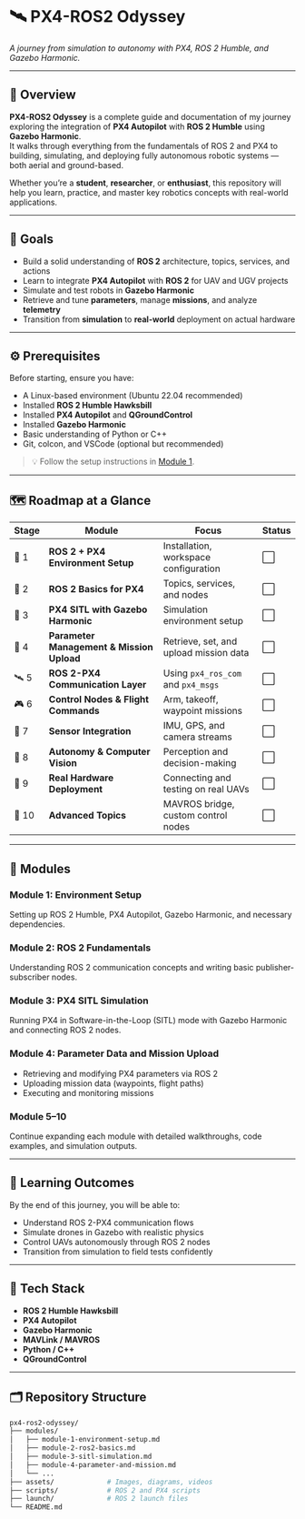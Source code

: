 # 🛰️ PX4-ROS2 Odyssey  
*A journey from simulation to autonomy with PX4, ROS 2 Humble, and Gazebo Harmonic.*

---

## 📖 Overview  
**PX4-ROS2 Odyssey** is a complete guide and documentation of my journey exploring the integration of **PX4 Autopilot** with **ROS 2 Humble** using **Gazebo Harmonic**.  
It walks through everything from the fundamentals of ROS 2 and PX4 to building, simulating, and deploying fully autonomous robotic systems — both aerial and ground-based.  

Whether you’re a **student**, **researcher**, or **enthusiast**, this repository will help you learn, practice, and master key robotics concepts with real-world applications.

---

## 🎯 Goals  
- Build a solid understanding of **ROS 2** architecture, topics, services, and actions  
- Learn to integrate **PX4 Autopilot** with **ROS 2** for UAV and UGV projects  
- Simulate and test robots in **Gazebo Harmonic**  
- Retrieve and tune **parameters**, manage **missions**, and analyze **telemetry**  
- Transition from **simulation** to **real-world** deployment on actual hardware  

---

## ⚙️ Prerequisites  
Before starting, ensure you have:  
- A Linux-based environment (Ubuntu 22.04 recommended)  
- Installed **ROS 2 Humble Hawksbill**  
- Installed **PX4 Autopilot** and **QGroundControl**  
- Installed **Gazebo Harmonic**  
- Basic understanding of Python or C++  
- Git, colcon, and VSCode (optional but recommended)

> 💡 Follow the setup instructions in [Module 1](modules/module-1-environment-setup.md).

---

## 🗺️ Roadmap at a Glance  

| Stage | Module | Focus | Status |
|--------|---------|--------|--------|
| 🧩 1 | **ROS 2 + PX4 Environment Setup** | Installation, workspace configuration | ⬜ |
| 🔌 2 | **ROS 2 Basics for PX4** | Topics, services, and nodes | ⬜ |
| 🚁 3 | **PX4 SITL with Gazebo Harmonic** | Simulation environment setup | ⬜ |
| 🧠 4 | **Parameter Management & Mission Upload** | Retrieve, set, and upload mission data | ⬜ |
| 🛰️ 5 | **ROS 2-PX4 Communication Layer** | Using `px4_ros_com` and `px4_msgs` | ⬜ |
| 🎮 6 | **Control Nodes & Flight Commands** | Arm, takeoff, waypoint missions | ⬜ |
| 📡 7 | **Sensor Integration** | IMU, GPS, and camera streams | ⬜ |
| 🧭 8 | **Autonomy & Computer Vision** | Perception and decision-making | ⬜ |
| 🧰 9 | **Real Hardware Deployment** | Connecting and testing on real UAVs | ⬜ |
| 🧾 10 | **Advanced Topics** | MAVROS bridge, custom control nodes | ⬜ |

---

## 🧩 Modules  

### **Module 1: Environment Setup**  
Setting up ROS 2 Humble, PX4 Autopilot, Gazebo Harmonic, and necessary dependencies.  

### **Module 2: ROS 2 Fundamentals**  
Understanding ROS 2 communication concepts and writing basic publisher-subscriber nodes.  

### **Module 3: PX4 SITL Simulation**  
Running PX4 in Software-in-the-Loop (SITL) mode with Gazebo Harmonic and connecting ROS 2 nodes.  

### **Module 4: Parameter Data and Mission Upload**  
- Retrieving and modifying PX4 parameters via ROS 2  
- Uploading mission data (waypoints, flight paths)  
- Executing and monitoring missions  

### **Module 5–10**  
Continue expanding each module with detailed walkthroughs, code examples, and simulation outputs.

---

## 🧠 Learning Outcomes  
By the end of this journey, you will be able to:  
- Understand ROS 2-PX4 communication flows  
- Simulate drones in Gazebo with realistic physics  
- Control UAVs autonomously through ROS 2 nodes  
- Transition from simulation to field tests confidently  

---

## 🧰 Tech Stack  
- **ROS 2 Humble Hawksbill**  
- **PX4 Autopilot**  
- **Gazebo Harmonic**  
- **MAVLink / MAVROS**  
- **Python / C++**  
- **QGroundControl**

---

## 🗂️ Repository Structure  
```bash
px4-ros2-odyssey/
├── modules/
│   ├── module-1-environment-setup.md
│   ├── module-2-ros2-basics.md
│   ├── module-3-sitl-simulation.md
│   ├── module-4-parameter-and-mission.md
│   └── ...
├── assets/             # Images, diagrams, videos
├── scripts/            # ROS 2 and PX4 scripts
├── launch/             # ROS 2 launch files
└── README.md
